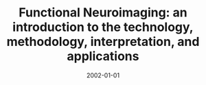 ---
title: "Functional Neuroimaging: an introduction to the technology, methodology, interpretation, and applications"
date: 2002-01-01
authors_string: T. Russell, F. Zelaya, R. Bressan, Peter Bandettini
authors:
   - T. Russell
   - F. Zelaya
   - R. Bressan
   - Peter Bandettini
author_ids:
   - peter_bandettini
journal: ''
volume: 
issue: 
pages: Jan-50
book_title: ''
publisher: 'Dunitz Press'
abstract: ""
project_id: 
paper_url: 
doi: 
data_loc: ''
code_loc: ''
file: '/assets/publications//assets/publications/'
file_name: '/assets/publications/'
type: book_chapter
pub_str: 'In:  (2002)'
layout: publication 
---